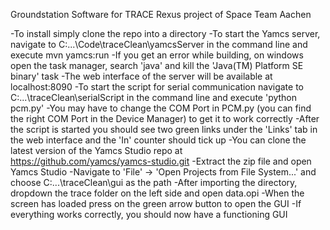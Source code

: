 Groundstation Software for TRACE Rexus project of Space Team Aachen

-To install simply clone the repo into a directory
-To start the Yamcs server, navigate to C:\...\Code\traceClean\yamcsServer in the command line and execute mvn yamcs:run
-If you get an error while building, on windows open the task manager, search 'java' and kill the 'Java(TM) Platform SE binary'   task 
-The web interface of the server will be available at localhost:8090
-To start the script for serial communication navigate to C:\...\traceClean\serialScript in the command line and execute 'python pcm.py'
-You may have to change the COM Port in PCM.py (you can find the right COM Port in the Device Manager) to get it to work correctly
-After the script is started you should see two green links under the 'Links' tab in the web interface and the 'In' counter should tick up
-You can clone the latest version of the Yamcs Studio repo at https://github.com/yamcs/yamcs-studio.git
-Extract the zip file and open Yamcs Studio
-Navigate to 'File' -> 'Open Projects from File System...' and choose C:\...\traceClean\gui as the path
-After importing the directory, dropdown the trace folder on the left side and open data.opi
-When the screen has loaded press on the green arrow button to open the GUI
-If everything works correctly, you should now have a functioning GUI
